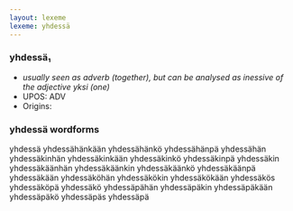 ```yaml
---
layout: lexeme
lexeme: yhdessä
---
```


###  yhdessä₁

* _usually seen as adverb (together), but can be analysed as inessive of the adjective *yksi* (one)_
* UPOS:  ADV
* Origins: 


### yhdessä wordforms

yhdessä
yhdessähänkään
yhdessähänkö
yhdessähänpä
yhdessähän
yhdessäkinhän
yhdessäkinkään
yhdessäkinkö
yhdessäkinpä
yhdessäkin
yhdessäkäänhän
yhdessäkäänkin
yhdessäkäänkö
yhdessäkäänpä
yhdessäkään
yhdessäköhän
yhdessäkökin
yhdessäkökään
yhdessäkös
yhdessäköpä
yhdessäkö
yhdessäpähän
yhdessäpäkin
yhdessäpäkään
yhdessäpäkö
yhdessäpäs
yhdessäpä

